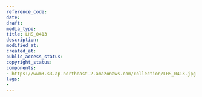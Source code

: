 ```yaml
---
reference_code: 
date: 
draft: 
media_type: 
title: LHS_0413
description: 
modified_at: 
created_at: 
public_access_status: 
copyright_status: 
components:
- https://wwm3.s3.ap-northeast-2.amazonaws.com/collection/LHS_0413.jpg
tags:
- 
---
```

